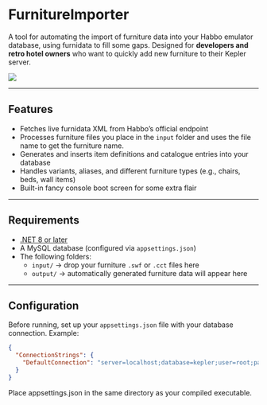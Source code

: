 # FurnitureImporter

A tool for automating the import of furniture data into your Habbo emulator database, using furnidata to fill some gaps. Designed for **developers and retro hotel owners** who want to quickly add new furniture to their Kepler server.

![](https://i.imgur.com/EW6Kmn2.png)

---

## Features
- Fetches live furnidata XML from Habbo’s official endpoint  
- Processes furniture files you place in the `input` folder and uses the file name to get the furniture name.
- Generates and inserts item definitions and catalogue entries into your database  
- Handles variants, aliases, and different furniture types (e.g., chairs, beds, wall items)  
- Built-in fancy console boot screen for some extra flair

---

## Requirements
- [.NET 8 or later](https://dotnet.microsoft.com/download)
- A MySQL database (configured via `appsettings.json`)
- The following folders:
  - `input/` → drop your furniture ``.swf`` or ``.cct`` files here
  - `output/` → automatically generated furniture data will appear here

---

## Configuration

Before running, set up your `appsettings.json` file with your database connection. Example:

```json
{
  "ConnectionStrings": {
    "DefaultConnection": "server=localhost;database=kepler;user=root;password=yourpassword;"
  }
}
```

Place appsettings.json in the same directory as your compiled executable.

